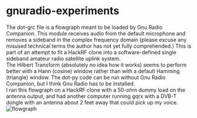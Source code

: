 # gnuradio-experiments 
The dot-grc file is a flowgraph meant to be loaded by Gnu Radio Companion. This module receives audio from the default microphone and removes a sideband in the complex frequency domain (please excuse any misused technical terms the author has not yet fully comprehended.) This is part of an attempt to fit a HackRF clone into a software-defined single sideband amateur radio satellite uplink system.  \
The Hilbert Transform (absolutely no idea how it works) seems to perform better with a Hann (cosine) window rather than with a default Hamming (triangle) window. The dot-py code can be run without Gnu Radio Companion, but I think Gnu Radio has to be installed. \
I ran this flowgraph on a HackRF clone with a 50-ohm dummy load on the antenna output, and had another computer running gqrx with a DVB-T dongle with an antenna about 2 feet away that could pick up my voice.
![flowgraph](https://user-images.githubusercontent.com/67888072/147993436-d0e66329-609a-4947-9edc-1932a7a3e177.png)
